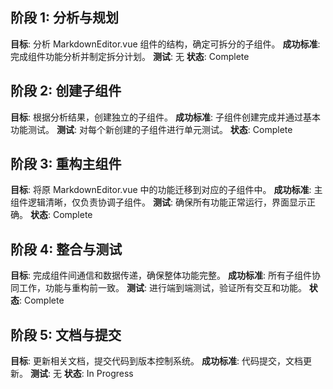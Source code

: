 ## 阶段 1: 分析与规划

**目标**: 分析 MarkdownEditor.vue 组件的结构，确定可拆分的子组件。
**成功标准**: 完成组件功能分析并制定拆分计划。
**测试**: 无
**状态**: Complete

## 阶段 2: 创建子组件

**目标**: 根据分析结果，创建独立的子组件。
**成功标准**: 子组件创建完成并通过基本功能测试。
**测试**: 对每个新创建的子组件进行单元测试。
**状态**: Complete

## 阶段 3: 重构主组件

**目标**: 将原 MarkdownEditor.vue 中的功能迁移到对应的子组件中。
**成功标准**: 主组件逻辑清晰，仅负责协调子组件。
**测试**: 确保所有功能正常运行，界面显示正确。
**状态**: Complete

## 阶段 4: 整合与测试

**目标**: 完成组件间通信和数据传递，确保整体功能完整。
**成功标准**: 所有子组件协同工作，功能与重构前一致。
**测试**: 进行端到端测试，验证所有交互和功能。
**状态**: Complete

## 阶段 5: 文档与提交

**目标**: 更新相关文档，提交代码到版本控制系统。
**成功标准**: 代码提交，文档更新。
**测试**: 无
**状态**: In Progress